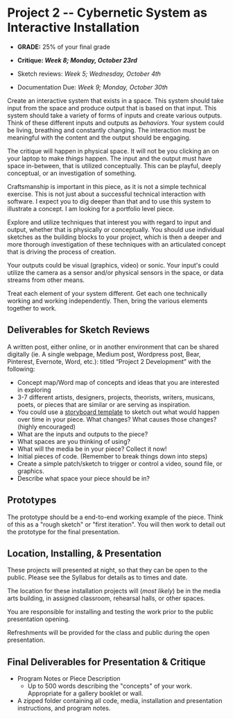 # Project 2 -- Cybernetic System as Interactive Installation

- **GRADE:** 25% of your final grade


- **Critique: _Week 8; Monday, October 23rd_**
- Sketch reviews: _Week 5; Wednesday, October 4th_
- Documentation Due: _Week 9; Monday, October 30th_


Create an interactive system that exists in a space. This system should take input from the space and produce output that is based on that input. This system should take a variety of forms of inputs and create various outputs. Think of these different inputs and outputs as _behaviors_. Your system could be living, breathing and constantly changing. The interaction must be meaningful with the content and the output should be engaging.

The critique will happen in physical space. It will not be you clicking an on your laptop to make *things* happen. The input and the output must have space in-between, that is utilized conceptually. This can be playful, deeply conceptual, or an investigation of something.

Craftsmanship is important in this piece, as it is not a simple technical exercise. This is not just about a successful technical interaction with software. I expect you to dig deeper than that and to use this system to illustrate a concept. I am looking for a portfolio level piece.

Explore and utilize techniques that interest you with regard to input and output,  whether that is physically or conceptually. You should use individual sketches as the building blocks to your project, which is then a deeper and more thorough investigation of these techniques with an articulated concept that is driving the process of creation.

Your outputs could be visual (graphics, video) or sonic. Your input's could utilize the camera as a sensor and/or physical sensors in the space, or data streams from other means.

Treat each element of your system different. Get each one technically working and working independently. Then, bring the various elements together to work.


## Deliverables for Sketch Reviews

A written post, either online, or in another environment that can be shared digitally (ie. A single webpage, Medium post, Wordpress post, Bear, Pinterest, Evernote, Word, etc.): titled “Project 2 Development” with the following:

- Concept map/Word map of concepts and ideas that you are interested in exploring
- 3-7 different artists, designers, projects, theorists, writers, musicans, poets, or pieces that are similar or are serving as inspiration.
- You could use a [storyboard template](https://github.com/Montana-Media-Arts/340-fall2017/tree/master/Projects/Storyboard_Templates) to sketch out what would happen over time in your piece. What changes? What causes those changes? (highly encouraged)
- What are the inputs and outputs to the piece?
- What spaces are you thinking of using?
- What will the media be in your piece? Collect it now!
- Initial pieces of code. (Remember to break things down into steps)
- Create a simple patch/sketch to trigger or control a video, sound file, or graphics.
- Describe what space your piece should be in?


## Prototypes

The prototype should be a end-to-end working example of the piece. Think of this as a "rough sketch" or "first iteration". You will then work to detail out the prototype for the final presentation.


## Location, Installing, & Presentation

These projects will presented at night, so that they can be open to the public. Please see the Syllabus for details as to times and date.

The location for these installation projects will (*most likely*) be in the media arts building, in assigned classroom, rehearsal halls, or other spaces.

You are responsible for installing and testing the work prior to the public presentation opening.

Refreshments will be provided for the class and public during the open presentation.


## Final Deliverables for Presentation & Critique

- Program Notes or Piece Description
    - Up to 500 words describing the "concepts" of your work. Appropriate for a gallery booklet or wall.
- A zipped folder containing all code, media, installation and presentation instructions, and program notes.

<!--
### Documentation and Paper Deliverable

- Documentation of the final projects: Video and Images showcasing interaction timeline.
- Documentation of things working: Video and Images showcasing development: circuits, working circuits, initial set-ups in space, physical items in those spaces
- Sketches, including initial comic book and subsequent sketches
- Initial working patches and previous versions

-->
